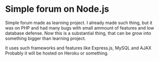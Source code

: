 # Simple forum on Node.js
Simple forum made as learning project.
I already made such thing, but it was on PHP and had many bugs with small ammount of features and low database defense.
Now this is a substantial thing, that can be grow into something bigger than learning project.

It uses such frameworks and features like Express.js, MySQL and AJAX
Probably it will be hosted on Heroku or something.
